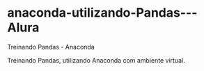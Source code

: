 # anaconda-utilizando-Pandas---Alura
Treinando Pandas - Anaconda

Treinando Pandas, utilizando Anaconda com ambiente virtual.
